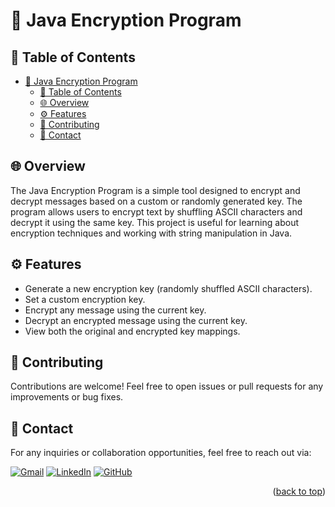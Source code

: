 # 🔐 Java Encryption Program

## 📌 Table of Contents

- [🔐 Java Encryption Program](#-java-encryption-program)
  - [📌 Table of Contents](#-table-of-contents)
  - [🌐 Overview](#-overview)
  - [⚙️ Features](#️-features)
  - [🤝 Contributing](#-contributing)
  - [💬 Contact](#-contact)

## 🌐 Overview

The Java Encryption Program is a simple tool designed to encrypt and decrypt messages based on a custom or randomly generated key. The program allows users to encrypt text by shuffling ASCII characters and decrypt it using the same key. This project is useful for learning about encryption techniques and working with string manipulation in Java.

## ⚙️ Features

- Generate a new encryption key (randomly shuffled ASCII characters).
- Set a custom encryption key.
- Encrypt any message using the current key.
- Decrypt an encrypted message using the current key.
- View both the original and encrypted key mappings.

## 🤝 Contributing

Contributions are welcome! Feel free to open issues or pull requests for any improvements or bug fixes.

## 💬 Contact 

For any inquiries or collaboration opportunities, feel free to reach out via:

[![Gmail](https://img.shields.io/badge/Gmail-D14836?style=for-the-badge&logo=gmail&logoColor=white)](mailto:yuvrajsingh1034@gmail.com)
[![LinkedIn](https://img.shields.io/badge/LinkedIn-0077B5?style=for-the-badge&logo=linkedin&logoColor=white)](https://www.linkedin.com/in/yuvrajsinghrathore833/)
[![GitHub](https://img.shields.io/badge/GitHub-181717?style=for-the-badge&logo=github&logoColor=white)](https://github.com/yuvrajsingh833)

<p align="right">(<a href="#-java-encryption-program">back to top</a>)</p>
